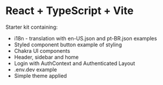 # React + TypeScript + Vite

Starter kit containing:
- i18n - translation with en-US.json and pt-BR.json examples
- Styled component button example of styling
- Chakra UI components
- Header, sidebar and home
- Login with AuthContext and Authenticated Layout
- .env.dev example
- Simple theme applied
